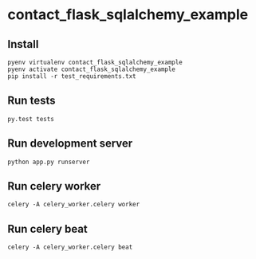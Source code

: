 # contact_flask_sqlalchemy_example


## Install
```
pyenv virtualenv contact_flask_sqlalchemy_example
pyenv activate contact_flask_sqlalchemy_example
pip install -r test_requirements.txt
```

## Run tests
```
py.test tests
```

## Run development server
```
python app.py runserver 
```

## Run celery worker
```
celery -A celery_worker.celery worker
```

## Run celery beat
```
celery -A celery_worker.celery beat
```
